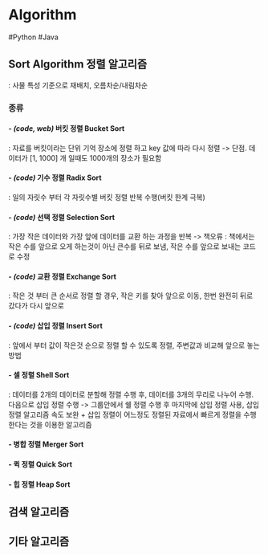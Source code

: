# Algorithm
#Python #Java

## Sort Algorithm 정렬 알고리즘
: 사물 특성 기준으로 재배치, 오름차순/내림차순
### 종류
#### - *(code, web)* 버킷 정렬 Bucket Sort
  : 자료를 버킷이라는 단위 기억 장소에 정렬 하고 key 값에 따라 다시 정렬
  -> 단점. 데이터가 [1, 1000] 개 일때도 1000개의 장소가 필요함 
#### - *(code)* 기수 정렬 Radix Sort
  : 일의 자릿수 부터 각 자릿수별 버킷 정렬 반복 수행(버킷 한계 극복)
#### - *(code)* 선택 정렬 Selection Sort
  : 가장 작은 데이터와 가장 앞에 데이터를 교환 하는 과정을 반복
    -> 책오류 : 책에서는 작은 수를 앞으로 오게 하는것이 아닌 큰수를 뒤로 보냄, 작은 수를 앞으로 보내는 코드로 수정
#### - *(code)* 교환 정렬 Exchange Sort
  : 작은 것 부터 큰 순서로 정렬 할 경우, 작은 키를 찾아 앞으로 이동, 한번 완전히 뒤로 갔다가 다시 앞으로 
#### - *(code)* 삽입 정렬 Insert Sort
  : 앞에서 부터 값이 작은것 순으로 정렬 할 수 있도록 정렬, 주변값과 비교해 앞으로 놓는 방법 
#### - 셀 정렬 Shell Sort
  : 데이터를 2개의 데이터로 분할해 정렬 수행 후, 데이터를 3개의 무리로 나누어 수행. 다음으로 삽입 정렬 수행
    -> 그룹안에서 쉘 정렬 수행 후 마지막에 삽입 정렬 사용, 삽입 정렬 알고리즘 속도 보완
        + 삽입 정렬이 어느정도 정렬된 자료에서 빠르게 정렬을 수행한다는 것을 이용한 알고리즘
#### - 병합 정렬 Merger Sort
#### - 퀵 정렬 Quick Sort
#### - 힙 정렬 Heap Sort


## 검색 알고리즘

## 기타 알고리즘
